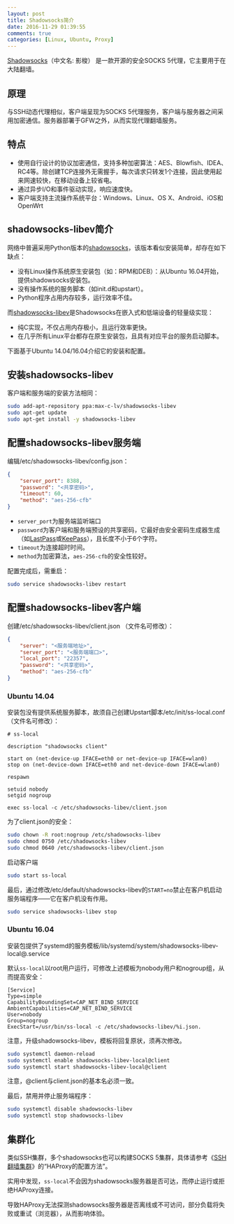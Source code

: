```yaml
---
layout: post
title: Shadowsocks简介
date: 2016-11-29 01:39:55
comments: true
categories: [Linux, Ubuntu, Proxy]
---
```


[Shadowsocks](https://shadowsocks.org/en/index.html)（中文名: 影梭） 是一款开源的安全SOCKS 5代理，它主要用于在大陆翻墙。

## 原理

与SSH动态代理相似，客户端呈现为SOCKS 5代理服务，客户端与服务器之间采用加密通信。服务器部署于GFW之外，从而实现代理翻墙服务。

## 特点

* 使用自行设计的协议加密通信，支持多种加密算法：AES、Blowfish、IDEA、RC4等。除创建TCP连接外无需握手，每次请求只转发1个连接，因此使用起来网速较快，在移动设备上较省电。
* 通过异步I/O和事件驱动实现，响应速度快。
* 客户端支持主流操作系统平台：Windows、Linux、OS X、Android、iOS和OpenWrt

## shadowsocks-libev简介

网络中普遍采用Python版本的[shadowsocks](https://pypi.python.org/pypi/shadowsocks)，该版本看似安装简单，却存在如下缺点：

* 没有Linux操作系统原生安装包（如：RPM和DEB）：从Ubuntu 16.04开始，提供shadowsocks安装包。
* 没有操作系统的服务脚本（如init.d和upstart）。
* Python程序占用内存较多，运行效率不佳。

而[shadowsocks-libev](https://github.com/shadowsocks/shadowsocks-libev)是Shadowsocks在嵌入式和低端设备的轻量级实现：

* 纯C实现，不仅占用内存极小，且运行效率更快。
* 在几乎所有Linux平台都存在原生安装包，且具有对应平台的服务启动脚本。

下面基于Ubuntu 14.04/16.04介绍它的安装和配置。

## 安装shadowsocks-libev

客户端和服务端的安装方法相同：

```bash
sudo add-apt-repository ppa:max-c-lv/shadowsocks-libev
sudo apt-get update
sudo apt-get install -y shadowsocks-libev
```

## 配置shadowsocks-libev服务端

编辑/etc/shadowsocks-libev/config.json：

```json
{
    "server_port": 8388,
    "password": "<共享密码>",
    "timeout": 60,
    "method": "aes-256-cfb"
}
```

* `server_port`为服务端监听端口
* `password`为客户端和服务端预设的共享密码，它最好由安全密码生成器生成（如[LastPass](https://www.lastpass.com/)或[KeePass](http://keepass.info/)），且长度不小于6个字符。
* `timeout`为连接超时时间。
* `method`为加密算法，`aes-256-cfb`的安全性较好。

配置完成后，需重启：

```bash
sudo service shadowsocks-libev restart
```

## 配置shadowsocks-libev客户端

创建/etc/shadowsocks-libev/client.json （文件名可修改）：

```json
{
    "server": "<服务端地址>",
    "server_port": "<服务端端口>",
    "local_port": "22357",
    "password": "<共享密码>",
    "method": "aes-256-cfb"
}
```

### Ubuntu 14.04

安装包没有提供系统服务脚本，故须自己创建Upstart脚本/etc/init/ss-local.conf （文件名可修改）：

```
# ss-local

description "shadowsocks client"

start on (net-device-up IFACE=eth0 or net-device-up IFACE=wlan0)
stop on (net-device-down IFACE=eth0 and net-device-down IFACE=wlan0)

respawn

setuid nobody
setgid nogroup

exec ss-local -c /etc/shadowsocks-libev/client.json
```

为了client.json的安全：

```bash
sudo chown -R root:nogroup /etc/shadowsocks-libev
sudo chmod 0750 /etc/shadowsocks-libev
sudo chmod 0640 /etc/shadowsocks-libev/client.json
```

启动客户端

```bash
sudo start ss-local
```

最后，通过修改/etc/default/shadowsocks-libev的`START=no`禁止在客户机启动服务端程序——它在客户机没有作用。

```bash
sudo service shadowsocks-libev stop
```

### Ubuntu 16.04

安装包提供了systemd的服务模板/lib/systemd/system/shadowsocks-libev-local@.service

默认`ss-local`以root用户运行，可修改上述模板为nobody用户和nogroup组，从而提高安全：

```
[Service]
Type=simple
CapabilityBoundingSet=CAP_NET_BIND_SERVICE
AmbientCapabilities=CAP_NET_BIND_SERVICE
User=nobody
Group=nogroup
ExecStart=/usr/bin/ss-local -c /etc/shadowsocks-libev/%i.json.
```

注意，升级shadowsocks-libev，模板将回复原状，须再次修改。

```bash
sudo systemctl daemon-reload
sudo systemctl enable shadowsocks-libev-local@client
sudo systemctl start shadowsocks-libev-local@client
```

注意，@client与client.json的基本名必须一致。

最后，禁用并停止服务端程序：

```bash
sudo systemctl disable shadowsocks-libev
sudo systemctl stop shadowsocks-libev
```

## 集群化

类似SSH集群，多个shadowsocks也可以构建SOCKS 5集群，具体请参考《[SSH翻墙集群](http://www.malike.net.cn/blog/2015/03/15/ssh-proxy-cluster/)》的“HAProxy的配置方法”。

实用中发现，`ss-local`不会因为shadowsocks服务器是否可达，而停止运行或拒绝HAProxy连接。

导致HAProxy无法探测shadowsocks服务器是否离线或不可访问，部分负载将失败或重试（浏览器），从而影响体验。
